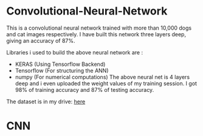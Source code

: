 # __Convolutional-Neural-Network__
This is a convolutional neural network trained with more than 10,000 dogs and cat images respectively. 
I have built this network three layers deep, giving an accuracy of 87%.

Libraries i used to build the above neural network are :
- KERAS (Using Tensorflow Backend)
- Tensorflow (For structuring the ANN)
- numpy (For numerical computations)
The above neural net is 4 layers deep and i even uploaded the weight values of my training session. I got 98% of training accuracy 
and 87% of testing accuracy.

The dataset is in my drive: [here](https://drive.google.com/drive/folders/1XaFM8BJFligrqeQdE-_5Id0V_SubJAZe?usp=sharing)

# CNN
